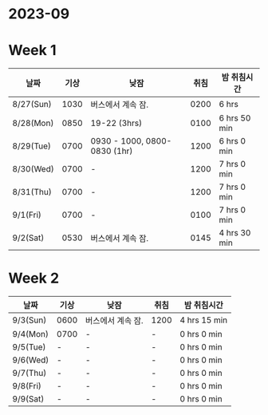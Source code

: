 # 2023-09

# Week 1
|날짜|기상|낮잠|취침|밤 취침시간|
|---|---|---|---|---|
|8/27(Sun)|1030|버스에서 계속 잠.|0200| 6 hrs|
|8/28(Mon)|0850|19-22 (3hrs)|0100| 6 hrs 50 min| 
|8/29(Tue)|0700|0930 - 1000, 0800-0830 (1hr)|1200|6 hrs 0 min|
|8/30(Wed)|0700|-|1200|7 hrs 0 min|
|8/31(Thu)|0700|-|1200|7 hrs 0 min|
|9/1(Fri)|0700|-|0100|7 hrs 0 min|
|9/2(Sat)|0530|버스에서 계속 잠.|0145|4 hrs 30 min|

# Week 2
|날짜|기상|낮잠|취침|밤 취침시간|
|---|---|---|---|---|
|9/3(Sun)|0600|버스에서 계속 잠.|1200| 4 hrs 15 min|
|9/4(Mon)|0700|-|-| 0 hrs 0 min| 
|9/5(Tue)|-|-|-|0 hrs 0 min|
|9/6(Wed)|-|-|-|0 hrs 0 min|
|9/7(Thu)|-|-|-|0 hrs 0 min|
|9/8(Fri)|-|-|-|0 hrs 0 min|
|9/9(Sat)|-|-|-|0 hrs 0 min|


